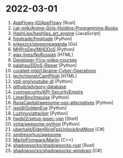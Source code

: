 # 2022-03-01

1. [AppFlowy-IO/AppFlowy](https://github.com/AppFlowy-IO/AppFlowy "AppFlowy is an open-source alternative to Notion. You are in charge of your data and customizations. Built with Flutter and Rust.") [Rust]
2. [cat-milk/Anime-Girls-Holding-Programming-Books](https://github.com/cat-milk/Anime-Girls-Holding-Programming-Books "Anime Girls Holding Programming Books") 
3. [HashLips/hashlips_art_engine](https://github.com/HashLips/hashlips_art_engine "HashLips Art Engine is a tool used to create multiple different instances of artworks based on provided layers.") [JavaScript]
4. [freqtrade/freqtrade](https://github.com/freqtrade/freqtrade "Free, open source crypto trading bot") [Python]
5. [erkexzcx/stoppropaganda](https://github.com/erkexzcx/stoppropaganda "DOS application to stop pro-Russian aggression websites. Support Ukraine!") [Go]
6. [MHProDev/MHDDoS](https://github.com/MHProDev/MHDDoS "Best DDoS Attack Script Python3, Cyber Attack With 40 Methods") [Python]
7. [ajax-lives/NoRussian](https://github.com/ajax-lives/NoRussian "Volunteer DoS tool via HTML + JS") [HTML]
8. [Developer-Y/cs-video-courses](https://github.com/Developer-Y/cs-video-courses "List of Computer Science courses with video lectures.") 
9. [palahsu/DDoS-Ripper](https://github.com/palahsu/DDoS-Ripper "DDos Ripper a Distributable Denied-of-Service (DDOS) attack server that cuts off targets or surrounding infrastructure in a flood of Internet traffic") [Python]
10. [curated-intel/Ukraine-Cyber-Operations](https://github.com/curated-intel/Ukraine-Cyber-Operations "Curated Intelligence is working with analysts from around the world to provide useful information to organisations in Ukraine looking for additional free threat intelligence. Slava Ukraini. Glory to Ukraine.") 
11. [techchipnet/CamPhish](https://github.com/techchipnet/CamPhish "Grab cam shots from target's phone front camera or PC webcam just sending a link.") [HTML]
12. [ytdl-org/youtube-dl](https://github.com/ytdl-org/youtube-dl "Command-line program to download videos from YouTube.com and other video sites") [Python]
13. [github/advisory-database](https://github.com/github/advisory-database "Security vulnerability database inclusive of CVEs and GitHub originated security advisories from the world of open source software.") 
14. [cyprosecurity/API-SecurityEmpire](https://github.com/cyprosecurity/API-SecurityEmpire "API Security Projecto aims to present unique attack & defense methods in API Security field") 
15. [LimerBoy/Impulse](https://github.com/LimerBoy/Impulse "💣 Impulse Denial-of-service ToolKit") [Python]
16. [RunaCapital/awesome-oss-alternatives](https://github.com/RunaCapital/awesome-oss-alternatives "Awesome list of open-source startup alternatives to well-known SaaS products 🚀") [Python]
17. [jseidl/GoldenEye](https://github.com/jseidl/GoldenEye "GoldenEye Layer 7 (KeepAlive+NoCache) DoS Test Tool") [Python]
18. [Luzhnuy/attacker](https://github.com/Luzhnuy/attacker "") [Python]
19. [hwdsl2/setup-ipsec-vpn](https://github.com/hwdsl2/setup-ipsec-vpn "Scripts to build your own IPsec VPN server, with IPsec/L2TP, Cisco IPsec and IKEv2") [Shell]
20. [vinta/awesome-python](https://github.com/vinta/awesome-python "A curated list of awesome Python frameworks, libraries, software and resources") [Python]
21. [uberhalit/EldenRingFpsUnlockAndMore](https://github.com/uberhalit/EldenRingFpsUnlockAndMore "A small utility to remove frame rate limit, change FOV, add widescreen support and more for Elden Ring") [C#]
22. [sindresorhus/awesome](https://github.com/sindresorhus/awesome "😎 Awesome lists about all kinds of interesting topics") 
23. [MarlinFirmware/Marlin](https://github.com/MarlinFirmware/Marlin "Marlin is an optimized firmware for RepRap 3D printers based on the Arduino platform. | Many commercial 3D printers come with Marlin installed. Check with your vendor if you need source code for your specific machine.") [C++]
24. [shadowsocks/shadowsocks-rust](https://github.com/shadowsocks/shadowsocks-rust "A Rust port of shadowsocks") [Rust]
25. [shadowsocks/shadowsocks-windows](https://github.com/shadowsocks/shadowsocks-windows "A C# port of shadowsocks") [C#]
